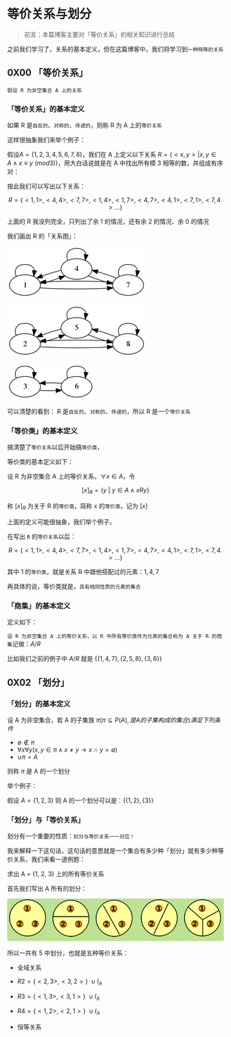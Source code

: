 # 等价关系与划分



> 前言：本篇博客主要对「等价关系」的相关知识进行总结





之前我们学习了，关系的基本定义，但在这篇博客中，我们将学习到`一种特殊的关系`





## 0X00 「等价关系」



`假设 R 为非空集合 A 上的关系`



### 「等价关系」的基本定义



如果 R 是`自反的`、`对称的`、`传递的`，则称 R 为 A 上的`等价关系`



这样很抽象我们来举个例子：



假设$A = \{1, 2, 3, 4, 5, 6, 7, 8\}$，我们在 A 上定义以下关系 $R = \{<x, y>| x, y \in A \wedge x \equiv y\  (mod 3)\}$，用大白话说就是在 A 中找出所有模 3 相等的数，并组成有序对：



按此我们可以写出以下关系：



$$R = \{<1, 1>, <4, 4>, <7, 7>, <1, 4>, <1, 7>, <4, 7>, <4, 1>, <7, 1>, <7, 4>...\}$$





上面的 R 我没列完全，只列出了余 1 的情况，还有余 2 的情况、余 0 的情况



我们画出 R 的「关系图」：

![](../images/RI5.png)



![](../images/RI3.png)



![](../images/RI4.png)



可以清楚的看到： R 是`自反的`、`对称的`、`传递的`，所以 R 是一个`等价关系`



### 「等价类」的基本定义



搞清楚了`等价关系`以后开始搞`等价类`，



等价类的基本定义如下：



设 R 为非空集合 A 上的等价关系，$\forall x \in A$，令 



$$[x]_{R} = \{y\ |\ y \in A \wedge xRy\}$$



称 $[x]_{R}$ 为关于 R 的`等价类`，简称 x 的`等价类`，记为 $[x]$ 



上面的定义可能很抽象，我们举个例子。



在写出 `R` 的`等价关系`以后：



$$R = \{<1, 1>, <4, 4>, <7, 7>, <1, 4>, <1, 7>, <4, 7>, <4, 1>, <7, 1>, <7, 4>...\}$$



其中 1 的`等价类`，就是关系 R 中跟他搭配过的元素：${1, 4, 7}$



再具体的说，等价类就是，`具有相同性质的元素的集合`



### 「商集」的基本定义



定义如下：



`设 R 为非空集合 A 上的等价关系，以 R 中所有等价类作为元素的集合称为 A 关于 R 的商集`记做：$A/R$



比如我们之前的例子中 $A/R$ 就是 $\{\{1, 4, 7\}, \{2, 5, 8\}, \{3, 6\}\}$







## 0X02 「划分」



### 「划分」的基本定义



设 A 为非空集合，若 A 的子集族 $\pi(\pi \subseteq  P(A), 是 A 的子集构成的集合)满足下列条件$



+ $\emptyset \not\in \pi$
+ $\forall x \forall y(x, y \in \pi \wedge x \neq y \rightarrow x\ \cap \ y = \emptyset)$
+ $\cup \pi = A$



则称 $\pi$ 是 A 的一个划分



举个例子：



假设 $A = \{1, 2, 3\}$ 则 A 的一个划分可以是：$\{\{1, 2\}, \{3\}\}$ 





### 「划分」与「等价关系」





划分有一个重要的性质：`划分与等价关系一一对应！`





我来解释一下这句话，这句话的意思就是一个集合有多少种「划分」就有多少种等价关系，我们来看一道例题：





求出 A = {1, 2, 3} 上的所有等价关系





首先我们写出 A 所有的划分：



![](../images/huafen.png)





所以一共有 5 中划分，也就是五种等价关系：



+ 全域关系



+ $R2 = \{<2, 3>, <3, 2>\} \ \cup I_A$



+ $R3 = \{<1, 3>, <3, 1>\} \ \cup I_A$



+ $R4 = \{<1, 2>, <2, 1>\} \ \cup I_A$



+ 恒等关系

